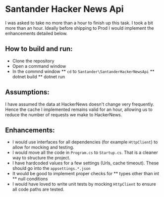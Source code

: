 # Santander Hacker News Api

I was asked to take no more than a hour to finish up this task. I took a bit more than an hour. Ideally before shipping to Prod I would implement the enhancements detailed below.

## How to build and run:
* Clone the repository
* Open a command window
* In the commnd window 
** `cd` to `Santander\SantanderHackerNewsApi`
** dotnet build
** dotnet run

## Assumptions:
I have assumed the data at HackerNews doesn't change very frequently. Hence the cache I implemented remains valid for an hour, allowing us to reduce the number of requests we make to HackerNews.

## Enhancements:
* I would use interfaces for all dependencies (for example `HttpClient`) to allow for mocking and testing.
* I would move all the code in `Program.cs` to `Startup.cs`. That is a cleaner way to structure the project.
* I have hardcoded values for a few settings (Urls, cache timeout). These should go into the `appsettings.*.json`
* It would be good to implement proper checks for
** types other than int
** null conditions
* I would have loved to write unit tests by mocking `HttpClient` to ensure all code paths are tested.
